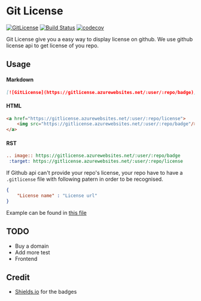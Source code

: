 # Git License
[![GitLicense](https://gitlicense.azurewebsites.net/ducthienbui97/gitlicense/badge)](https://gitlicense.azurewebsites.net/ducthienbui97/gitlicense/license)
[![Build Status](https://travis-ci.org/ducthienbui97/gitlicense.svg?branch=master)](https://travis-ci.org/ducthienbui97/gitlicense)
[![codecov](https://codecov.io/gh/ducthienbui97/gitlicense/branch/master/graph/badge.svg)](https://codecov.io/gh/ducthienbui97/gitlicense)

Git License give you a easy way to display license on github.
We use github license api to get license of you repo.

## Usage

#### Markdown

```md
[![GitLicense](https://gitlicense.azurewebsites.net/:user/:repo/badge)](https://gitlicense.azurewebsites.net/:user/:repo/license)
```
#### HTML

``` html
<a href="https://gitlicense.azurewebsites.net/:user/:repo/license">
    <img src="https://gitlicense.azurewebsites.net/:user/:repo/badge"/>
</a>
```

#### RST

``` rest
.. image:: https://gitlicense.azurewebsites.net/:user/:repo/badge
 :target: https://gitlicense.azurewebsites.net/:user/:repo/license
```

If Github api can't provide your repo's license, your repo have to have a ```.gitlicense``` file with following patern in order to be recognised.

``` json
{
    "License name" : "License url"
}
```

Example can be found in [this file](.gitlicense)

## TODO
- Buy a domain
- Add more test
- Frontend

## Credit
- [Shields.io](https://github.com/badges) for the badges
